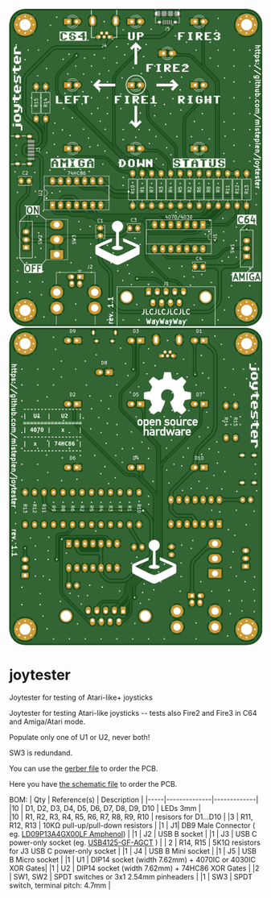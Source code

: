 ![alt text](https://github.com/mistepien/joytester/blob/main/top.svg)
![alt text](https://github.com/mistepien/joytester/blob/main/bottom.svg)

# joytester
Joytester for testing of Atari-like+ joysticks

Joytester for testing Atari-like joysticks -- tests also Fire2 and Fire3 in C64 and Amiga/Atari mode.

Populate only one of U1 or U2, never both!

SW3 is redundand.

You can use the <a href="https://github.com/mistepien/joytester/tree/main/production">gerber file<a> to order the PCB.

Here you have <a href="https://github.com/mistepien/joytester/blob/main/joytester.pdf
">the schematic file<a> to order the PCB.


BOM:
| Qty	| Reference(s) | Description |
|-----|--------------|-------------|
|10 | D1, D2, D3, D4, D5, D6, D7, D8, D9, D10 | LEDs 3mm |  
|10 | R1, R2, R3, R4, R5, R6, R7, R8, R9, R10 | resisors for D1...D10 |
|3 | R11, R12, R13 | 10KΩ pull-up/pull-down resistors |
|1 | J1| DB9 Male Connector ( eg. <a href="https://www.tme.eu/pl/en/details/ld09p13a4gx00lf/d-sub-plugs-and-sockets/amphenol-communications-solutions/">LD09P13A4GX00LF Amphenol</a>) |
|1 | J2 | USB B socket |
|1 | J3 | USB C power-only socket (eg.  <a href="https://www.tme.eu/pl/en/details/usb4125-gf-a/usb-ieee1394-connectors/gct/">USB4125-GF-AGCT</a> ) |
| 2 | R14, R15 | 5K1Ω resistors for J3 USB C power-only socket |
|1 | J4 | USB B Mini socket |
|1 | J5 | USB B Micro socket |
|1 | U1 | DIP14 socket (width 7.62mm) + 4070IC or 4030IC XOR Gates|
|1 | U2 | DIP14 socket (width 7.62mm) + 74HC86 XOR Gates |
|2 | SW1, SW2 | SPDT switches or 3x1 2.54mm pinheaders |
|1 | SW3 | SPDT switch, terminal pitch: 4.7mm | 
